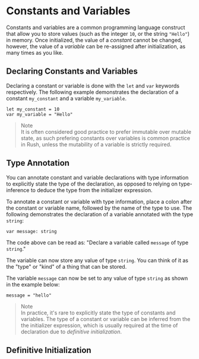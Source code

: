 # Constants and Variables

Constants and variables are a common programming language construct that allow you to store values (such as the integer `10`, or the string `"Hello"`) in memory. Once initialized, the value of a _constant_ cannot be changed, however, the value of a _variable_ can be re-assigned after initialization, as many times as you like.

## Declaring Constants and Variables

Declaring a constant or variable is done with the `let` and `var` keywords respectively. The following example demonstrates the declaration of a constant `my_constant` and a variable `my_variable`.

```rush
let my_constant = 10
var my_variable = "Hello"
```
> Note <br> It is often considered good practice to prefer immutable over mutable state, as such prefering constants over variables is common practice in Rush, unless the mutability of a variable is strictly required.

## Type Annotation

You can annotate constant and variable declarations with type information to explicitly state the type of the declaration, as opposed to relying on type-inference to deduce the type from the initializer expression.

To annotate a constant or variable with type information, place a colon after the constant or variable name, followed by the name of the type to use. The following demonstrates the declaration of a variable annotated with the type `string`:

```rush
var message: string
```

The code above can be read as: "Declare a variable called `message` of type `string`."

The variable can now store any value of type `string`. You can think of it as the "type" or "kind" of a thing that can be stored.

The variable `message` can now be set to any value of type `string` as shown in the example below:

```rush
message = "hello"
```

> Note <br> In practice, it's rare to explicitly state the type of constants and variables. The type of a constant or variable can be inferred from the the initializer expression, which is usually required at the time of declaration due to _definitive initialization_.
## Definitive Initialization
